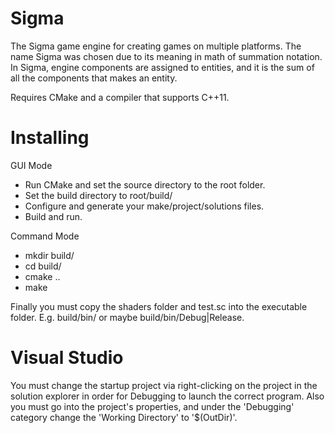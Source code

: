 Sigma
===

The Sigma game engine for creating games on multiple platforms. The name Sigma was chosen due to its meaning in math of summation notation. In Sigma, engine components are assigned to entities, and it is the sum of all the components that makes an entity.

Requires CMake and a compiler that supports C++11.


Installing
===

GUI Mode
* Run CMake and set the source directory to the root folder.
* Set the build directory to root/build/
* Configure and generate your make/project/solutions files.
* Build and run.

Command Mode
* mkdir build/
* cd build/
* cmake ..
* make

Finally you must copy the shaders folder and test.sc into the executable folder. E.g. build/bin/ or maybe build/bin/Debug|Release.

Visual Studio
===
You must change the startup project via right-clicking on the project in the solution explorer in order for Debugging to launch the correct program.
Also you must go into the project's properties, and under the 'Debugging' category change the 'Working Directory' to '$(OutDir)'.
